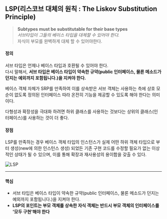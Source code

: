 ## LSP(리스코브 대체의 원칙 : The Liskov Substitution Principle)


> **Subtypes must be substitutable for their base types**  
> *서브타입이 그들의 베이스 타입을 대체할 수 있어야 한다.*  
> 자식이 부모를 완벽하게 대체 할 수 있어야한다.  

#### 정의

서브 타입은 언제나 베이스 타입과 호환될 수 있어야 한다.  
다시 말해서, **서브 타입은 베이스 타입이 약속한 규약(public 인터페이스, 물론 메소드가 던지는 예외까지 포함됩니다.)을 지켜야 한다.**

베이스 객체 자체가 SRP를 만족하여 이를 상속받은 서브 객체는 사용하는 측에 상호 모순이 없도록 정의된 인터페이스 따라 온전히 기능을 제공할 수 있도록 해야 한다는 의미이다.

다형성과 확장성을 극대화 하려면 하위 클래스를 사용하는 것보다는 상위의 클래스(인터페이스)를 사용하는 것이 더 좋다.

#### 장점

LSP를 만족하는 경우 베이스 객체 타입의 인스턴스가 실제 어떤 하위 객체 타입으로 부터 생성(new에 의한 인스턴스 생성) 되었든 기존 구현 코드를 수정할 필요가 없는 이상적인 상태가 될 수 있으며, 이를 통해 확장과 재사용성의 용이함을 갖출 수 있다.

![LSP](http://i.imgur.com/C9rl7Nj.png)

***

#### 핵심
- 서브 타입은 베이스 타입이 약속한 규약(public 인터페이스, 물론 메소드가 던지는 예외까지 포함됩니다.)을 지켜야 한다.
- **LSP의 포인트는 부모 객체를 상속한 자식 객체는 반드시 부모 객체의 인터페이스를 '모두 구현'해야 한다**
